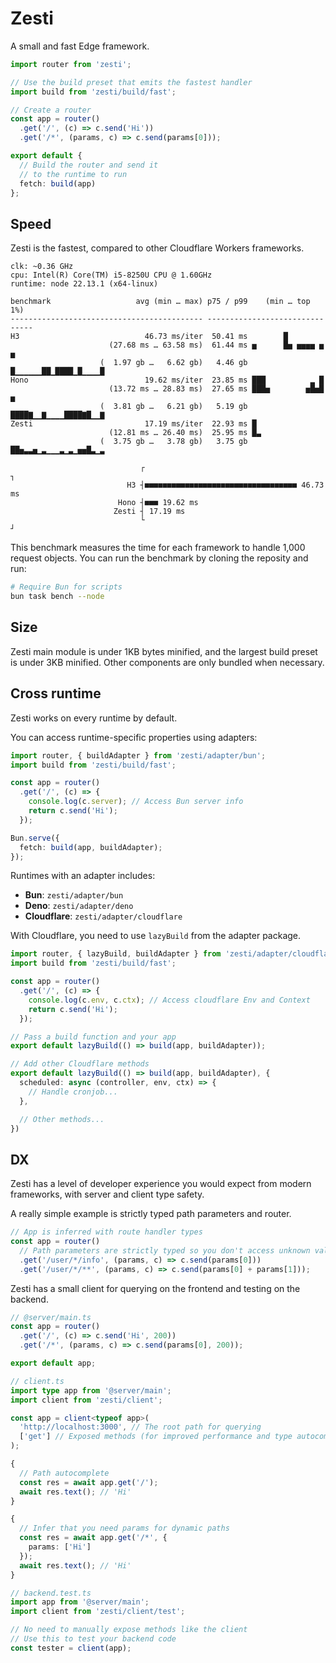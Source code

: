 # Zesti
A small and fast Edge framework.

```ts
import router from 'zesti';

// Use the build preset that emits the fastest handler
import build from 'zesti/build/fast';

// Create a router
const app = router()
  .get('/', (c) => c.send('Hi'))
  .get('/*', (params, c) => c.send(params[0]));

export default {
  // Build the router and send it
  // to the runtime to run
  fetch: build(app)
};
```

## Speed
Zesti is the fastest, compared to other Cloudflare Workers frameworks.

```
clk: ~0.36 GHz
cpu: Intel(R) Core(TM) i5-8250U CPU @ 1.60GHz
runtime: node 22.13.1 (x64-linux)

benchmark                   avg (min … max) p75 / p99    (min … top 1%)
------------------------------------------- -------------------------------
H3                            46.73 ms/iter  50.41 ms        █
                      (27.68 ms … 63.58 ms)  61.44 ms ▅      █▅ ▅▅▅▅ ▅    ▅
                    (  1.97 gb …   6.62 gb)   4.46 gb █▁▁▁▁▁▁██▁████▁█▁▁▁▁█
Hono                          19.62 ms/iter  23.85 ms ███          ▂ █
                      (13.72 ms … 28.83 ms)  27.65 ms ███▅        ▅█▅█ ▅
                    (  3.81 gb …   6.21 gb)   5.19 gb ████▇▁▁▇▁▁▁▁████▇█▁▁▇
Zesti                         17.19 ms/iter  22.93 ms █
                      (12.81 ms … 26.40 ms)  25.95 ms █▃
                    (  3.75 gb …   3.78 gb)   3.75 gb ██▅▃▃▅▁▃▁▁▁▃▁▃▁▅▅█▃▁▃

                             ┌                                            ┐
                          H3 ┤■■■■■■■■■■■■■■■■■■■■■■■■■■■■■■■■■■ 46.73 ms
                        Hono ┤■■■ 19.62 ms
                       Zesti ┤ 17.19 ms
                             └                                            ┘
```

This benchmark measures the time for each framework to handle 1,000 request objects.
You can run the benchmark by cloning the reposity and run:
```sh
# Require Bun for scripts
bun task bench --node
```

## Size
Zesti main module is under 1KB bytes minified, and the largest build preset is under 3KB minified. Other components are only bundled when necessary.

## Cross runtime
Zesti works on every runtime by default.

You can access runtime-specific properties using adapters:
```ts
import router, { buildAdapter } from 'zesti/adapter/bun';
import build from 'zesti/build/fast';

const app = router()
  .get('/', (c) => {
    console.log(c.server); // Access Bun server info
    return c.send('Hi');
  });

Bun.serve({
  fetch: build(app, buildAdapter);
});
```

Runtimes with an adapter includes:
- **Bun**: `zesti/adapter/bun`
- **Deno**: `zesti/adapter/deno`
- **Cloudflare**: `zesti/adapter/cloudflare`

With Cloudflare, you need to use `lazyBuild` from the adapter package.
```ts
import router, { lazyBuild, buildAdapter } from 'zesti/adapter/cloudflare';
import build from 'zesti/build/fast';

const app = router()
  .get('/', (c) => {
    console.log(c.env, c.ctx); // Access cloudflare Env and Context
    return c.send('Hi');
  });

// Pass a build function and your app
export default lazyBuild(() => build(app, buildAdapter));

// Add other Cloudflare methods
export default lazyBuild(() => build(app, buildAdapter), {
  scheduled: async (controller, env, ctx) => {
    // Handle cronjob...
  },

  // Other methods...
})
```

## DX
Zesti has a level of developer experience you would expect from modern frameworks, with server and client type safety.

A really simple example is strictly typed path parameters and router.
```ts
// App is inferred with route handler types
const app = router()
  // Path parameters are strictly typed so you don't access unknown values
  .get('/user/*/info', (params, c) => c.send(params[0]))
  .get('/user/*/**', (params, c) => c.send(params[0] + params[1]));
```

Zesti has a small client for querying on the frontend and testing on the backend.
```ts
// @server/main.ts
const app = router()
  .get('/', (c) => c.send('Hi', 200))
  .get('/*', (params, c) => c.send(params[0], 200));

export default app;

// client.ts
import type app from '@server/main';
import client from 'zesti/client';

const app = client<typeof app>(
  'http://localhost:3000', // The root path for querying
  ['get'] // Exposed methods (for improved performance and type autocomplete in browsers)
);

{
  // Path autocomplete
  const res = await app.get('/');
  await res.text(); // 'Hi'
}

{
  // Infer that you need params for dynamic paths
  const res = await app.get('/*', {
    params: ['Hi']
  });
  await res.text(); // 'Hi'
}

// backend.test.ts
import app from '@server/main';
import client from 'zesti/client/test';

// No need to manually expose methods like the client
// Use this to test your backend code
const tester = client(app);
```
